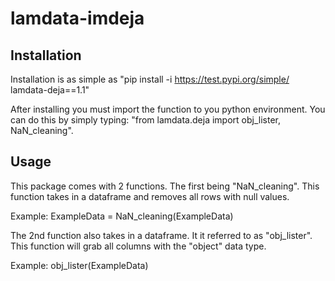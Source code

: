 # lamdata-imdeja

## Installation

Installation is as simple as 
"pip install -i https://test.pypi.org/simple/ lamdata-deja==1.1" 

After installing you must import the function to you python environment. You can do this by simply typing: 
"from lamdata.deja import obj_lister, NaN_cleaning".

## Usage

This package comes with 2 functions. The first being "NaN_cleaning". This function takes in a dataframe and removes all rows with null values.

Example: ExampleData = NaN_cleaning(ExampleData)

The 2nd function also takes in a dataframe. It it referred to as "obj_lister". This function will grab all columns with the "object" data type.

Example: obj_lister(ExampleData)
